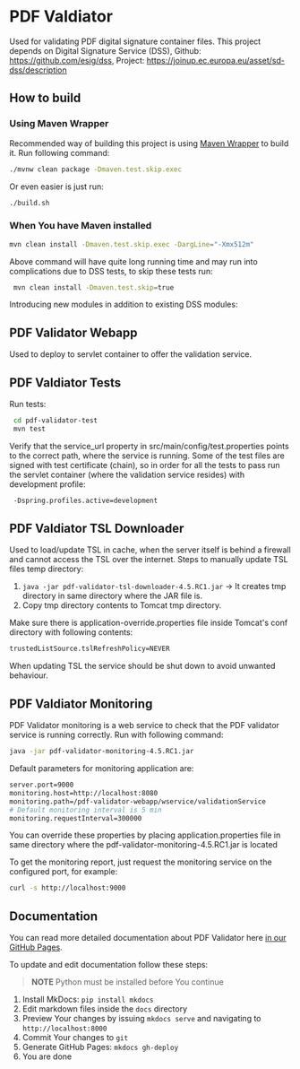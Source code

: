 PDF Valdiator
=============

Used for validating PDF digital signature container files.
This project depends on Digital Signature Service (DSS), Github: https://github.com/esig/dss, Project: https://joinup.ec.europa.eu/asset/sd-dss/description

How to build
------------

### Using Maven Wrapper

Recommended way of building this project is using [Maven Wrapper](https://github.com/takari/maven-wrapper) to build it.
Run following command:

```bash
./mvnw clean package -Dmaven.test.skip.exec
```

Or even easier is just run:

```bash
./build.sh
```

### When You have Maven installed

```bash
mvn clean install -Dmaven.test.skip.exec -DargLine="-Xmx512m"
```

Above command will have quite long running time and may run into complications due to DSS tests, to skip these tests run:
```bash
 mvn clean install -Dmaven.test.skip=true
```

Introducing new modules in addition to existing DSS modules:

PDF Validator Webapp
--------------------

Used to deploy to servlet container to offer the validation service.

PDF Valdiator Tests
-------------------

Run tests:
```bash
 cd pdf-validator-test
 mvn test
```
Verify that the service_url property in src/main/config/test.properties points to the correct path, where the service is running.
Some of the test files are signed with test certificate (chain), so in order for all the tests to pass run the servlet container (where the validation service resides) with development profile:
```bash
 -Dspring.profiles.active=development
```

PDF Valdiator TSL Downloader
----------------------------

Used to load/update TSL in cache, when the server itself is behind a firewall and cannot access the TSL over the internet.
Steps to manually update TSL files temp directory:

1.  `java -jar pdf-validator-tsl-downloader-4.5.RC1.jar` -> It creates tmp directory in same directory where the JAR file is.
2.  Copy tmp directory contents to Tomcat tmp directory.

Make sure there is application-override.properties file inside Tomcat's conf directory with following contents:
```bash
trustedListSource.tslRefreshPolicy=NEVER
```
When updating TSL the service should be shut down to avoid unwanted behaviour.

PDF Valdiator Monitoring
------------------------

PDF Validator monitoring is a web service to check that the PDF validator service is running correctly. Run with following command:
```bash
java -jar pdf-validator-monitoring-4.5.RC1.jar
```

Default parameters for monitoring application are:
```bash
server.port=9000
monitoring.host=http://localhost:8080
monitoring.path=/pdf-validator-webapp/wservice/validationService
# Default monitoring interval is 5 min
monitoring.requestInterval=300000
```
You can override these properties by placing application.properties file in same directory where the pdf-validator-monitoring-4.5.RC1.jar is located

To get the monitoring report, just request the monitoring service on the configured port, for example:
```bash
curl -s http://localhost:9000
```

Documentation
-------------

You can read more detailed documentation about PDF Validator here [in our GitHub Pages](http://open-eid.github.io/pdf-validator/).

To update and edit documentation follow these steps:

> **NOTE** Python must be installed before You continue

1.  Install MkDocs: `pip install mkdocs`
2.  Edit markdown files inside the `docs` directory
3.  Preview Your changes by issuing `mkdocs serve` and navigating to `http://localhost:8000`
4.  Commit Your changes to `git`
5.  Generate GitHub Pages: `mkdocs gh-deploy` 
6.  You are done


